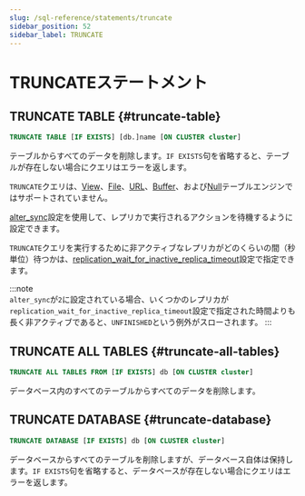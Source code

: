 ```yaml
---
slug: /sql-reference/statements/truncate
sidebar_position: 52
sidebar_label: TRUNCATE
---
```



# TRUNCATEステートメント

## TRUNCATE TABLE {#truncate-table}
``` sql
TRUNCATE TABLE [IF EXISTS] [db.]name [ON CLUSTER cluster]
```

テーブルからすべてのデータを削除します。`IF EXISTS`句を省略すると、テーブルが存在しない場合にクエリはエラーを返します。

`TRUNCATE`クエリは、[View](../../engines/table-engines/special/view.md)、[File](../../engines/table-engines/special/file.md)、[URL](../../engines/table-engines/special/url.md)、[Buffer](../../engines/table-engines/special/buffer.md)、および[Null](../../engines/table-engines/special/null.md)テーブルエンジンではサポートされていません。

[alter_sync](/operations/settings/settings#alter_sync)設定を使用して、レプリカで実行されるアクションを待機するように設定できます。

`TRUNCATE`クエリを実行するために非アクティブなレプリカがどのくらいの間（秒単位）待つかは、[replication_wait_for_inactive_replica_timeout](/operations/settings/settings#replication_wait_for_inactive_replica_timeout)設定で指定できます。

:::note    
`alter_sync`が`2`に設定されている場合、いくつかのレプリカが`replication_wait_for_inactive_replica_timeout`設定で指定された時間よりも長く非アクティブであると、`UNFINISHED`という例外がスローされます。
:::

## TRUNCATE ALL TABLES {#truncate-all-tables}
``` sql
TRUNCATE ALL TABLES FROM [IF EXISTS] db [ON CLUSTER cluster]
```

データベース内のすべてのテーブルからすべてのデータを削除します。

## TRUNCATE DATABASE {#truncate-database}
``` sql
TRUNCATE DATABASE [IF EXISTS] db [ON CLUSTER cluster]
```

データベースからすべてのテーブルを削除しますが、データベース自体は保持します。`IF EXISTS`句を省略すると、データベースが存在しない場合にクエリはエラーを返します。
